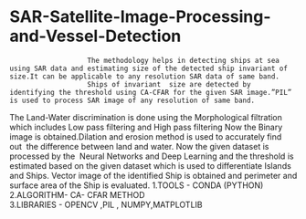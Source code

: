 # SAR-Satellite-Image-Processing-and-Vessel-Detection
                       The methodology helps in detecting ships at sea using SAR data and estimating size of the detected ship invariant of size.It can be applicable to any resolution SAR data of same band.
                       Ships of invariant  size are detected by identifying the threshold using CA-CFAR for the given SAR image.”PIL” is used to process SAR image of any resolution of same band.
The Land-Water discrimination is done using the Morphological filtration which includes Low pass filtering and High pass filtering
Now the Binary image is obtained.Dilation and erosion method is used to accurately find out  the difference between land and water.
Now the given dataset is processed by the  Neural Networks and Deep Learning and the threshold is estimated based on the given dataset which is used to differentiate Islands and Ships.
Vector image of the identified Ship is obtained and perimeter and surface area of the Ship is evaluated.
1.TOOLS - CONDA (PYTHON)   
2.ALGORITHM- CA- CFAR METHOD    
3.LIBRARIES - OPENCV ,PIL , NUMPY,MATPLOTLIB


  
  
 


